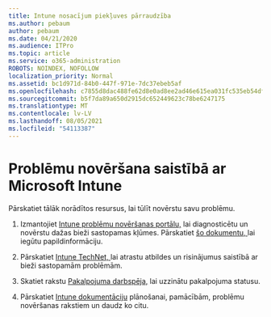 ```yaml
---
title: Intune nosacījum piekļuves pārraudzība
ms.author: pebaum
author: pebaum
ms.date: 04/21/2020
ms.audience: ITPro
ms.topic: article
ms.service: o365-administration
ROBOTS: NOINDEX, NOFOLLOW
localization_priority: Normal
ms.assetid: bc1d971d-84b0-447f-971e-7dc37ebeb5af
ms.openlocfilehash: c7855d8dac488fe62d8e0ad8ee2ad46e615ea031fc535eb54dfde9512c8921ea
ms.sourcegitcommit: b5f7da89a650d2915dc652449623c78be6247175
ms.translationtype: MT
ms.contentlocale: lv-LV
ms.lasthandoff: 08/05/2021
ms.locfileid: "54113387"
---
```

# <a name="troubleshoot-issues-with-microsoft-intune"></a>Problēmu novēršana saistībā ar Microsoft Intune

Pārskatiet tālāk norādītos resursus, lai tūlīt novērstu savu problēmu.
  
1. Izmantojiet [Intune problēmu novēršanas portālu,](https://devicemanagement.microsoft.com/#blade/Microsoft_Intune_DeviceSettings/TroubleshootBlade) lai diagnosticētu un novērstu dažas bieži sastopamas kļūmes. Pārskatiet [šo dokumentu, ](https://docs.microsoft.com/intune/help-desk-operators)lai iegūtu papildinformāciju.
    
2. Pārskatiet [Intune TechNet, ](https://social.technet.microsoft.com/forums/home?forum=microsoftintuneprod)lai atrastu atbildes un risinājumus saistībā ar bieži sastopamām problēmām.
    
3. Skatiet rakstu [Pakalpojuma darbspēja,](https://portal.office.com/AdminPortal/Home#/servicehealth) lai uzzinātu pakalpojuma statusu. 
    
4. Pārskatiet [Intune dokumentāciju](https://docs.microsoft.com/intune/) plānošanai, pamācībām, problēmu novēršanas rakstiem un daudz ko citu. 
    

